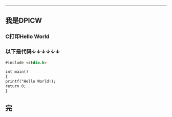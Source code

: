 -------------------------------------------------------------------------------------------------------------------------------------
## 我是DPICW

### C打印Hello World

### 以下是代码↓↓↓↓↓↓
```markdown
#include <stdio.h>

int main()
{
printf("Hello World!);
return 0;
}
```

## 完
